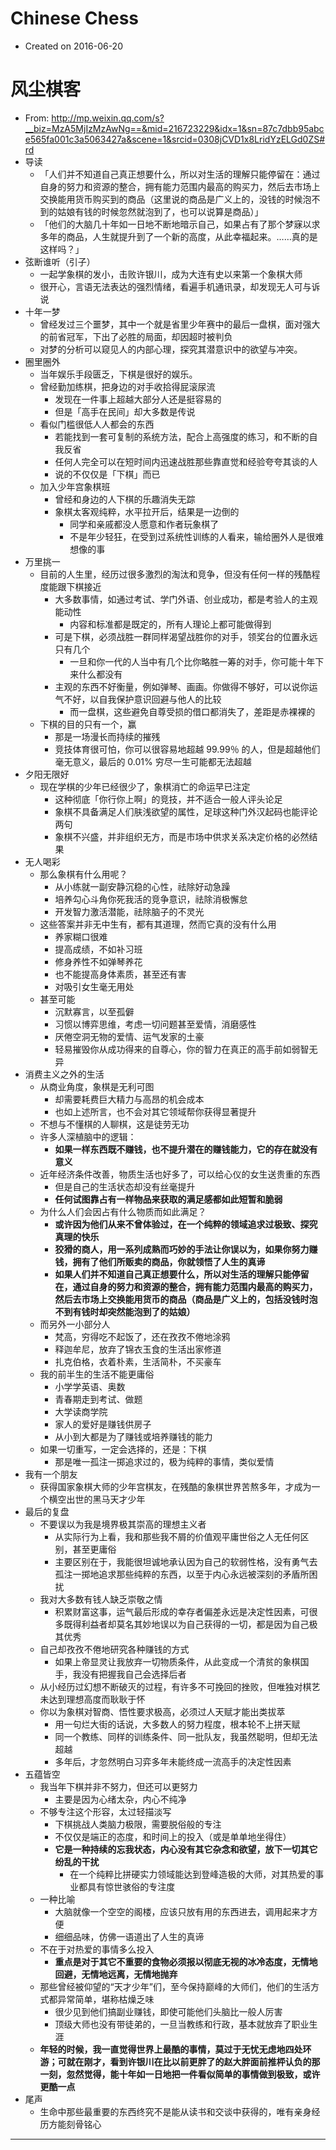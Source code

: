 # Chinese Chess

- Created on 2016-06-20

# 风尘棋客

- From: <http://mp.weixin.qq.com/s?__biz=MzA5MjIzMzAwNg==&mid=216723229&idx=1&sn=87c7dbb95abce565fa001c3a5063427a&scene=1&srcid=0308jCVD1x8LridYzELGd0ZS#rd>
- 导读
    - 「人们并不知道自己真正想要什么，所以对生活的理解只能停留在：通过自身的努力和资源的整合，拥有能力范围内最高的购买力，然后去市场上交换能用货币购买到的商品（这里说的商品是广义上的，没钱的时候泡不到的姑娘有钱的时候忽然就泡到了，也可以说算是商品）」
    - 「他们的大脑几十年如一日地不断地暗示自己，如果占有了那个梦寐以求多年的商品，人生就提升到了一个新的高度，从此幸福起来。……真的是这样吗？」
- 弦断谁听（引子）
    - 一起学象棋的发小，击败许银川，成为大连有史以来第一个象棋大师
    - 很开心，言语无法表达的强烈情绪，看遍手机通讯录，却发现无人可与诉说
- 十年一梦
    - 曾经发过三个噩梦，其中一个就是省里少年赛中的最后一盘棋，面对强大的前省冠军，下出了必胜的局面，却因超时被判负
    - 对梦的分析可以窥见人的内部心理，探究其潜意识中的欲望与冲突。
- 圈里圈外
    - 当年娱乐手段匮乏，下棋是很好的娱乐。
    - 曾经勤加练棋，把身边的对手收拾得屁滚尿流
        - 发现在一件事上超越大部分人还是挺容易的
        - 但是「高手在民间」却大多数是传说
    - 看似门槛很低人人都会的东西
        - 若能找到一套可复制的系统方法，配合上高强度的练习，和不断的自我反省
        - 任何人完全可以在短时间内迅速战胜那些靠直觉和经验夸夸其谈的人
        - 说的不仅仅是「下棋」而已
    - 加入少年宫象棋班
        - 曾经和身边的人下棋的乐趣消失无踪
        - 象棋太客观纯粹，水平拉开后，结果是一边倒的
            - 同学和亲戚都没人愿意和作者玩象棋了
            - 不是年少轻狂，在受到过系统性训练的人看来，输给圈外人是很难想像的事
- 万里挑一
    - 目前的人生里，经历过很多激烈的淘汰和竞争，但没有任何一样的残酷程度能跟下棋接近
        - 大多数事情，如通过考试、学门外语、创业成功，都是考验人的主观能动性
            - 内容和标准都是既定的，所有人理论上都可能做得到
        - 可是下棋，必须战胜一群同样渴望战胜你的对手，领奖台的位置永远只有几个
            - 一旦和你一代的人当中有几个比你略胜一筹的对手，你可能十年下来什么都没有
        - 主观的东西不好衡量，例如弹琴、画画。你做得不够好，可以说你运气不好，以自我保护意识回避与他人的比较
            - 而一盘棋，这些避免自尊受损的借口都消失了，差距是赤裸裸的
    - 下棋的目的只有一个，赢
        - 那是一场漫长而持续的摧残
        - 竞技体育很可怕，你可以很容易地超越 99.99％ 的人，但是超越他们毫无意义，最后的 0.01% 穷尽一生可能都无法超越
- 夕阳无限好
    - 现在学棋的少年已经很少了，象棋消亡的命运早已注定
        - 这种彻底「你行你上啊」的竞技，并不适合一般人评头论足
        - 象棋不具备满足人们肤浅欲望的属性，足球这种门外汉起码也能评论两句
        - 象棋不兴盛，并非组织无方，而是市场中供求关系决定价格的必然结果
- 无人喝彩
    - 那么象棋有什么用呢？
        - 从小练就一副安静沉稳的心性，祛除好动急躁
        - 培养勾心斗角你死我活的竞争意识，祛除消极懈怠
        - 开发智力激活潜能，祛除脑子的不灵光
    - 这些答案并非无中生有，都有其道理，然而它真的没有什么用
        - 养家糊口很难
        - 提高成绩，不如补习班
        - 修身养性不如弹琴养花
        - 也不能提高身体素质，甚至还有害
        - 对吸引女生毫无用处
    - 甚至可能
        - 沉默寡言，以至孤僻
        - 习惯以博弈思维，考虑一切问题甚至爱情，消磨感性
        - 厌倦空洞无物的爱情、运气发家的土豪
        - 轻易摧毁你从成功得来的自尊心，你的智力在真正的高手前如弱智无异
- 消费主义之外的生活
    - 从商业角度，象棋是无利可图
        - 却需要耗费巨大精力与高昂的机会成本
        - 也如上述所言，也不会对其它领域帮你获得显著提升
    - 不想与不懂棋的人聊棋，这是徒劳无功
    - 许多人深植脑中的逻辑：
        - __如果一样东西既不赚钱，也不提升潜在的赚钱能力，它的存在就没有意义__
    - 近年经济条件改善，物质生活也好多了，可以给心仪的女生送贵重的东西
        - 但是自己的生活状态却没有丝毫提升
        - __任何试图靠占有一样物品来获取的满足感都如此短暂和脆弱__
    - 为什么人们会因占有什么物质而如此满足？
        - __或许因为他们从来不曾体验过，在一个纯粹的领域追求过极致、探究真理的快乐__
        - __狡猾的商人，用一系列成熟而巧妙的手法让你误以为，如果你努力赚钱，拥有了他们所贩卖的商品，你就领悟了人生的真谛__
        - __如果人们并不知道自己真正想要什么，所以对生活的理解只能停留在，通过自身的努力和资源的整合，拥有能力范围内最高的购买力，然后去市场上交换能用货币的商品（商品是广义上的，包括没钱时泡不到有钱时却突然能泡到了的姑娘）__
    - 而另外一小部分人
        - 梵高，穷得吃不起饭了，还在孜孜不倦地涂鸦
        - 释迦牟尼，放弃了锦衣玉食的生活出家修道
        - 扎克伯格，衣着朴素，生活简朴，不买豪车
    - 我的前半生的生活不能更庸俗
        - 小学学英语、奥数
        - 青春期走到考试、做题
        - 大学读商学院
        - 家人的爱好是赚钱供房子
        - 从小到大都是为了赚钱或培养赚钱的能力
    - 如果一切重写，一定会选择的，还是：下棋
        - 那是唯一孤注一掷追求过的，极为纯粹的事情，类似爱情
- 我有一个朋友
    - 获得国家象棋大师的少年宫棋友，在残酷的象棋世界苦熬多年，才成为一个横空出世的黑马天才少年
- 最后的复盘
    - 不要误以为我是境界极其崇高的理想主义者
        - 从实际行为上看，我和那些我不屑的价值观平庸世俗之人无任何区别，甚至更庸俗
        - 主要区别在于，我能很坦诚地承认因为自己的软弱性格，没有勇气去孤注一掷地追求那些纯粹的东西，以至于内心永远被深刻的矛盾所困扰
    - 我对大多数有钱人缺乏崇敬之情
        - 积累财富这事，运气最后形成的幸存者偏差永远是决定性因素，可很多既得利益者却莫名其妙地误以为自己获得的一切，都是因为自己极其优秀
    - 自己却孜孜不倦地研究各种赚钱的方式
        - 如果上帝显灵让我放弃一切物质条件，从此变成一个清贫的象棋国手，我没有把握我自己会选择后者
    - 从小经历过幻想不断破灭的过程，有许多不可挽回的挫败，但唯独对棋艺未达到理想高度而耿耿于怀
    - 你以为象棋对智商、悟性要求极高，必须过人天赋才能出类拔萃
        - 用一句烂大街的话说，大多数人的努力程度，根本轮不上拼天赋
        - 同一个教练、同样的训练条件、同一批队友，我虽然聪明，但却无法超越
        - 多年后，才忽然明白习弈多年未能终成一流高手的决定性因素
- 五蕴皆空
    - 我当年下棋并非不努力，但还可以更努力
        - 主要是因为心绪太杂，内心不纯净
    - 不够专注这个形容，太过轻描淡写
        - 下棋挑战人类脑力极限，需要脱俗般的专注
        - 不仅仅是端正的态度，和时间上的投入（或是单单地坐得住）
        - __它是一种持续的忘我状态，内心没有其它杂念和欲望，放下一切其它纷乱的干扰__
            - 在一个纯粹比拼硬实力领域能达到登峰造极的大师，对其热爱的事业都具有惊世骇俗的专注度
    - 一种比喻
        - 大脑就像一个空空的阁楼，应该只放有用的东西进去，调用起来才方便
        - 细细品味，仿佛一语道出了人生的真谛
    - 不在于对热爱的事情多么投入
        - __重点是对于其它不重要的食物必须报以彻底无视的冰冷态度，无情地回避，无情地远离，无情地抛弃__
    - 那些曾经被仰望的“天才少年”们，至今保持巅峰的大师们，他们的生活方式都异常简单，堪称枯燥乏味
        - 很少见到他们搞副业赚钱，即使可能他们头脑比一般人厉害
        - 顶级大师也没有带徒弟的，一旦当教练和行政，基本就放弃了职业生涯
    - __年轻的时候，我一直觉得世界上最酷的事情，莫过于无忧无虑地四处环游；可就在刚才，看到许银川在比以前更胖了的赵大胖面前推枰认负的那一刻，忽然觉得，能十年如一日地把一件看似简单的事情做到极致，或许更酷一点__
- 尾声
    - 生命中那些最重要的东西终究不是能从读书和交谈中获得的，唯有亲身经历方能刻骨铭心

---
